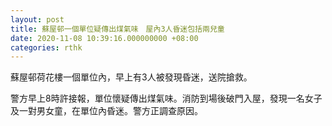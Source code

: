 ```yaml
---
layout: post
title: 蘇屋邨一個單位疑傳出煤氣味　屋內3人昏迷包括兩兒童
date: 2020-11-08 10:39:16.000000000 +08:00
categories: rthk
---
```


蘇屋邨荷花樓一個單位內，早上有3人被發現昏迷，送院搶救。

警方早上8時許接報，單位懷疑傳出煤氣味。消防到場後破門入屋，發現一名女子及一對男女童，在單位內昏迷。警方正調查原因。
